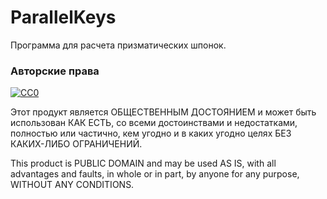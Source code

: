 ﻿# ParallelKeys
Программа для расчета призматических шпонок.

### Авторские права
[![CC0](https://licensebuttons.net/p/zero/1.0/88x31.png)](http://creativecommons.org/publicdomain/zero/1.0/)

Этот продукт является ОБЩЕСТВЕННЫМ ДОСТОЯНИЕМ и может быть использован КАК ЕСТЬ, со всеми достоинствами и недостатками, полностью или частично, кем угодно и в каких угодно целях БЕЗ КАКИХ-ЛИБО ОГРАНИЧЕНИЙ.

This product is PUBLIC DOMAIN and may be used AS IS, with all advantages and faults, in whole or in part, by anyone for any purpose, WITHOUT ANY CONDITIONS.
